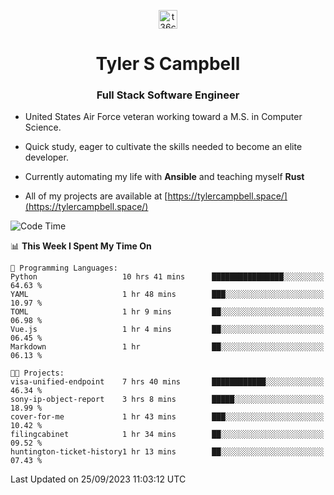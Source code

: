 <p align="center">
<a href="https://www.linkedin.com/in/t36campbell" target="blank"><img align="center" src="https://ik.imagekit.io/t36campbell/Portfolio/linkedin.png.original_m8bbGgPh6.png" alt="t36campbell" height="30" width="30" /></a>
</p>
<h1 align="center">Tyler S Campbell</h1>
<h3 align="center">Full Stack Software Engineer</h3>

* United States Air Force veteran working toward a M.S. in Computer Science.

* Quick study, eager to cultivate the skills needed to become an elite developer.

* Currently automating my life with **Ansible** and teaching myself **Rust**

* All of my projects are available at [https://tylercampbell.space/](https://tylercampbell.space/)

<!--START_SECTION:waka-->
![Code Time](http://img.shields.io/badge/Code%20Time-2%2C835%20hrs%2059%20mins-blue)

📊 **This Week I Spent My Time On** 

```text
💬 Programming Languages: 
Python                   10 hrs 41 mins      ████████████████░░░░░░░░░   64.63 % 
YAML                     1 hr 48 mins        ███░░░░░░░░░░░░░░░░░░░░░░   10.97 % 
TOML                     1 hr 9 mins         ██░░░░░░░░░░░░░░░░░░░░░░░   06.98 % 
Vue.js                   1 hr 4 mins         ██░░░░░░░░░░░░░░░░░░░░░░░   06.45 % 
Markdown                 1 hr                ██░░░░░░░░░░░░░░░░░░░░░░░   06.13 % 

🐱‍💻 Projects: 
visa-unified-endpoint    7 hrs 40 mins       ████████████░░░░░░░░░░░░░   46.34 % 
sony-ip-object-report    3 hrs 8 mins        █████░░░░░░░░░░░░░░░░░░░░   18.99 % 
cover-for-me             1 hr 43 mins        ███░░░░░░░░░░░░░░░░░░░░░░   10.42 % 
filingcabinet            1 hr 34 mins        ██░░░░░░░░░░░░░░░░░░░░░░░   09.52 % 
huntington-ticket-history1 hr 13 mins        ██░░░░░░░░░░░░░░░░░░░░░░░   07.43 % 
```


 Last Updated on 25/09/2023 11:03:12 UTC
<!--END_SECTION:waka-->
